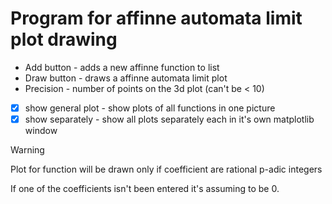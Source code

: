 # Program for affinne automata limit plot drawing
 
- Add button - adds a new affinne function to list 
- Draw button - draws a affinne automata limit plot
- Precision - number of points on the 3d plot (can't be < 10)
- [x] show general plot - show plots of all functions in one picture
- [x] show separately - show all plots separately each in it's own matplotlib window
 
> [!Warning]
> Plot for function will be drawn only if coefficient are rational p-adic integers

If one of the coefficients isn't been entered it's assuming to be 0.